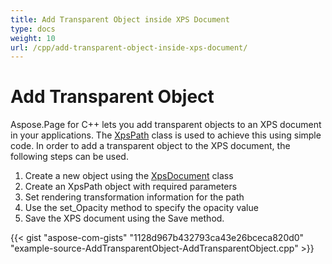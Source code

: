 ```yaml
---
title: Add Transparent Object inside XPS Document
type: docs
weight: 10
url: /cpp/add-transparent-object-inside-xps-document/
---
```


# **Add Transparent Object**
Aspose.Page for C++ lets you add transparent objects to an XPS document in your applications. The [XpsPath](https://apireference.aspose.com/cpp/page/class/aspose.page.x_p_s.xps_model.xps_path/) class is used to achieve this using simple code. In order to add a transparent object to the XPS document, the following steps can be used.

1. Create a new object using the [XpsDocument](https://apireference.aspose.com/cpp/page/class/aspose.page.x_p_s.xps_document/) class
1. Create an XpsPath object with required parameters
1. Set rendering transformation information for the path
1. Use the set_Opacity method to specify the opacity value
1. Save the XPS document using the Save method.

{{< gist "aspose-com-gists" "1128d967b432793ca43e26bceca820d0" "example-source-AddTransparentObject-AddTransparentObject.cpp" >}}
